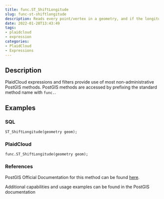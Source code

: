 ```yaml
---
title: func.ST_ShiftLongitude
slug: func-st-shiftlongitude
description: Reads every point/vertex in a geometry, and if the longitude coordinate is <0, adds 360 to it
date: 2022-01-28T13:43:49
tags:
- plaidcloud
- expression
categories:
- PlaidCloud
- Expressions
---
```



## Description


PlaidCloud expressions and filters provide use of most non-administrative PostGIS methods. PostGIS methods are accessed by prefixing the standard method name with `func.`.



## Examples


### SQL



```
ST_ShiftLongitude(geometry geom);
```


### PlaidCloud



```
func.ST_ShiftLongitude(geometry geom);
```


### References


PostGIS Official Documentation for this method can be found [here](https://postgis.net/docs/manual-3.1/ST_Shift_Longitude.html).



Additional capabilities and usage examples can be found in the PostGIS documentation

